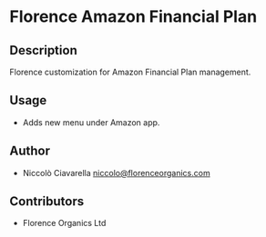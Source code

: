 Florence Amazon Financial Plan
==============================

Description
-----------
Florence customization for Amazon Financial Plan management.

Usage
-----
* Adds new menu under Amazon app.

Author
------
* Niccolò Ciavarella <niccolo@florenceorganics.com>

Contributors
------------
* Florence Organics Ltd